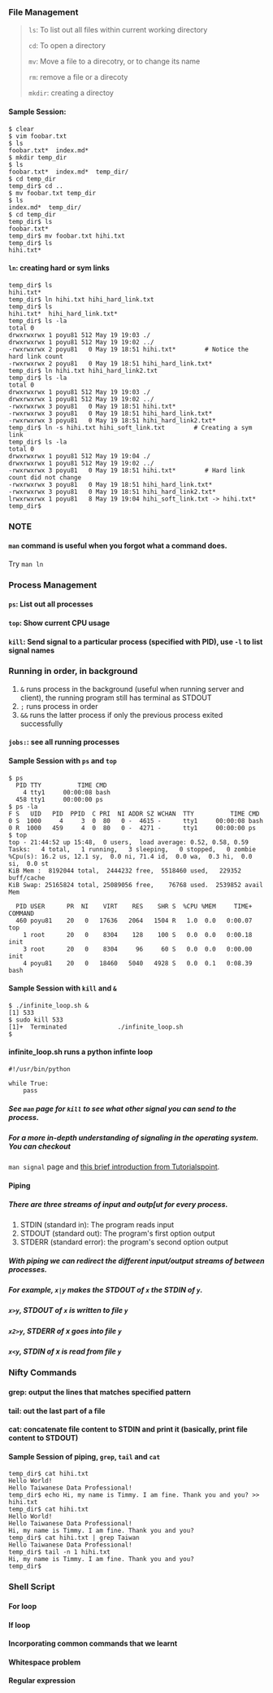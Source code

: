 ### File Management
> `ls`: To list out all files within current working directory
> 
> `cd`: To open a directory
>
> `mv`: Move a file to a direcotry, or to change its name
>  
> `rm`: remove a file or a direcoty 
>
> `mkdir`: creating a directoy

#### Sample Session: 
```
$ clear
$ vim foobar.txt
$ ls
foobar.txt*  index.md*
$ mkdir temp_dir
$ ls
foobar.txt*  index.md*  temp_dir/
$ cd temp_dir
temp_dir$ cd ..
$ mv foobar.txt temp_dir
$ ls
index.md*  temp_dir/
$ cd temp_dir
temp_dir$ ls
foobar.txt*
temp_dir$ mv foobar.txt hihi.txt
temp_dir$ ls
hihi.txt*

```

#### `ln`: creating hard or sym links

```
temp_dir$ ls
hihi.txt*
temp_dir$ ln hihi.txt hihi_hard_link.txt
temp_dir$ ls
hihi.txt*  hihi_hard_link.txt*
temp_dir$ ls -la
total 0
drwxrwxrwx 1 poyu81 512 May 19 19:03 ./
drwxrwxrwx 1 poyu81 512 May 19 19:02 ../
-rwxrwxrwx 2 poyu81   0 May 19 18:51 hihi.txt*  	  # Notice the hard link count
-rwxrwxrwx 2 poyu81   0 May 19 18:51 hihi_hard_link.txt*
temp_dir$ ln hihi.txt hihi_hard_link2.txt
temp_dir$ ls -la
total 0
drwxrwxrwx 1 poyu81 512 May 19 19:03 ./
drwxrwxrwx 1 poyu81 512 May 19 19:02 ../
-rwxrwxrwx 3 poyu81   0 May 19 18:51 hihi.txt*
-rwxrwxrwx 3 poyu81   0 May 19 18:51 hihi_hard_link.txt*
-rwxrwxrwx 3 poyu81   0 May 19 18:51 hihi_hard_link2.txt*
temp_dir$ ln -s hihi.txt hihi_soft_link.txt        # Creating a sym link 
temp_dir$ ls -la
total 0
drwxrwxrwx 1 poyu81 512 May 19 19:04 ./
drwxrwxrwx 1 poyu81 512 May 19 19:02 ../
-rwxrwxrwx 3 poyu81   0 May 19 18:51 hihi.txt*		  # Hard link count did not change 	
-rwxrwxrwx 3 poyu81   0 May 19 18:51 hihi_hard_link.txt*
-rwxrwxrwx 3 poyu81   0 May 19 18:51 hihi_hard_link2.txt*
lrwxrwxrwx 1 poyu81   8 May 19 19:04 hihi_soft_link.txt -> hihi.txt*
temp_dir$
```

### NOTE 
#### `man` command is useful when you forgot what a command does. 
Try `man ln`

### Process Management 
#### `ps`: List out all processes 
#### `top`: Show current CPU usage 
#### `kill`: Send signal to a particular process (specified with PID), use `-l` to list signal names
 
### Running in order, in background
1. `&` runs process in the background (useful when running server and client), the running program still has terminal as STDOUT 
2. `;` runs process in order
3. `&&` runs the latter process if only the previous process exited successfully

#### `jobs:`: see all running processes 

#### Sample Session with `ps` and `top`
```
$ ps
  PID TTY          TIME CMD
    4 tty1     00:00:08 bash
  458 tty1     00:00:00 ps
$ ps -la
F S   UID   PID  PPID  C PRI  NI ADDR SZ WCHAN  TTY          TIME CMD
0 S  1000     4     3  0  80   0 -  4615 -      tty1     00:00:08 bash
0 R  1000   459     4  0  80   0 -  4271 -      tty1     00:00:00 ps
$ top
top - 21:44:52 up 15:48,  0 users,  load average: 0.52, 0.58, 0.59
Tasks:   4 total,   1 running,   3 sleeping,   0 stopped,   0 zombie
%Cpu(s): 16.2 us, 12.1 sy,  0.0 ni, 71.4 id,  0.0 wa,  0.3 hi,  0.0 si,  0.0 st
KiB Mem :  8192044 total,  2444232 free,  5518460 used,   229352 buff/cache
KiB Swap: 25165824 total, 25089056 free,    76768 used.  2539852 avail Mem

  PID USER      PR  NI    VIRT    RES    SHR S  %CPU %MEM     TIME+ COMMAND
  460 poyu81    20   0   17636   2064   1504 R   1.0  0.0   0:00.07 top
    1 root      20   0    8304    128    100 S   0.0  0.0   0:00.18 init
    3 root      20   0    8304     96     60 S   0.0  0.0   0:00.00 init
    4 poyu81    20   0   18460   5040   4928 S   0.0  0.1   0:08.39 bash
```

#### Sample Session with `kill` and `&`

```
$ ./infinite_loop.sh &
[1] 533
$ sudo kill 533
[1]+  Terminated              ./infinite_loop.sh
$
```
#### infinite_loop.sh runs a python infinte loop 
```
#!/usr/bin/python 

while True:
	pass
```

##### See `man` page for `kill` to see what other signal you can send to the process. 
##### For a more in-depth understanding of signaling in the operating system. You can checkout 
`man signal` page and [this brief introduction from Tutorialspoint](https://www.tutorialspoint.com/inter_process_communication/inter_process_communication_signals.html).
#### Piping 
##### There are three streams of input and outp[ut for every process.
1. STDIN (standard in): The program reads input
2. STDOUT (standard out): The program's first option output 
3. STDERR (standard error): the program's second option output 
##### With piping we can redirect the different input/output streams of between processes. 
##### For example, `x|y` makes the STDOUT of `x` the STDIN of `y`. 
##### `x>y`, STDOUT of `x` is written to file `y`
#####  `x2>y`, STDERR of x goes into file `y`
##### `x<y`, STDIN of x is read from file `y`  

### Nifty Commands 
#### grep: output the lines that matches specified pattern 
#### tail: out the last part of a file
#### cat: concatenate file content to STDIN and print it (basically, print file content to STDOUT)  

#### Sample Session of piping, `grep`, `tail` and `cat`
```
temp_dir$ cat hihi.txt
Hello World!
Hello Taiwanese Data Professional!
temp_dir$ echo Hi, my name is Timmy. I am fine. Thank you and you? >> hihi.txt
temp_dir$ cat hihi.txt
Hello World!
Hello Taiwanese Data Professional!
Hi, my name is Timmy. I am fine. Thank you and you?
temp_dir$ cat hihi.txt | grep Taiwan
Hello Taiwanese Data Professional!
temp_dir$ tail -n 1 hihi.txt
Hi, my name is Timmy. I am fine. Thank you and you?
temp_dir$

```

### Shell Script
#### For loop 
#### If loop 
#### Incorporating common commands that we learnt 
#### Whitespace problem 
#### Regular expression 

